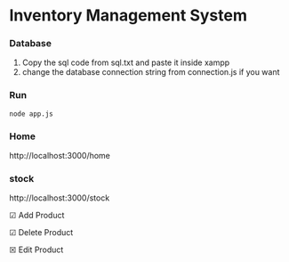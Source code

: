 # Inventory Management System

### Database
1. Copy the sql code from sql.txt and paste it inside xampp
2. change the database connection string from connection.js if you want

### Run
`node app.js`

### Home
http://localhost:3000/home

### stock
http://localhost:3000/stock

&#x2611; Add Product

&#x2611; Delete Product

&#x2612; Edit Product


